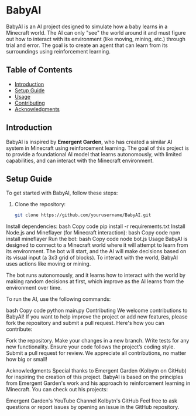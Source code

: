 # BabyAI

BabyAI is an AI project designed to simulate how a baby learns in a Minecraft world. The AI can only "see" the world around it and must figure out how to interact with its environment (like moving, mining, etc.) through trial and error. The goal is to create an agent that can learn from its surroundings using reinforcement learning.

## Table of Contents
- [Introduction](#introduction)
- [Setup Guide](#setup-guide)
- [Usage](#usage)
- [Contributing](#contributing)
- [Acknowledgments](#acknowledgments)

## Introduction
BabyAI is inspired by **Emergent Garden**, who has created a similar AI system in Minecraft using reinforcement learning. The goal of this project is to provide a foundational AI model that learns autonomously, with limited capabilities, and can interact with the Minecraft environment.

## Setup Guide
To get started with BabyAI, follow these steps:

1. Clone the repository:
   ```bash
   git clone https://github.com/yourusername/BabyAI.git
Install dependencies:
bash
Copy code
pip install -r requirements.txt
Install Node.js and Mineflayer (for Minecraft interaction):
bash
Copy code
npm install mineflayer
Run the bot:
bash
Copy code
node bot.js
Usage
BabyAI is designed to connect to a Minecraft world where it will attempt to learn from its environment. The bot will start, and the AI will make decisions based on its visual input (a 3x3 grid of blocks). To interact with the world, BabyAI uses actions like moving or mining.

The bot runs autonomously, and it learns how to interact with the world by making random decisions at first, which improve as the AI learns from the environment over time.

To run the AI, use the following commands:

bash
Copy code
python main.py
Contributing
We welcome contributions to BabyAI! If you want to help improve the project or add new features, please fork the repository and submit a pull request. Here's how you can contribute:

Fork the repository.
Make your changes in a new branch.
Write tests for any new functionality.
Ensure your code follows the project’s coding style.
Submit a pull request for review.
We appreciate all contributions, no matter how big or small!

Acknowledgments
Special thanks to Emergent Garden (Kolbytn on GitHub) for inspiring the creation of this project. BabyAI is based on the principles from Emergent Garden's work and his approach to reinforcement learning in Minecraft. You can check out his projects:

Emergent Garden's YouTube Channel
Kolbytn's GitHub
Feel free to ask questions or report issues by opening an issue in the GitHub repository.
